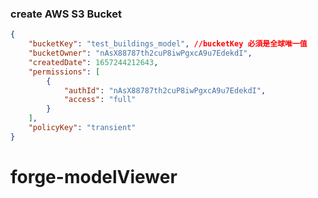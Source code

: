 ### create AWS S3 Bucket

```json
{
    "bucketKey": "test_buildings_model", //bucketKey 必須是全球唯一值
    "bucketOwner": "nAsX88787th2cuP8iwPgxcA9u7EdekdI",
    "createdDate": 1657244212643,
    "permissions": [
        {
            "authId": "nAsX88787th2cuP8iwPgxcA9u7EdekdI",
            "access": "full"
        }
    ],
    "policyKey": "transient"
}
```
# forge-modelViewer
